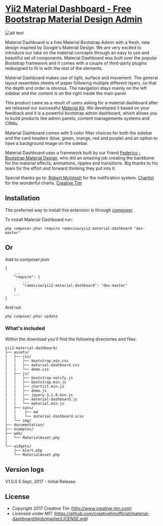 # [Yii2 Material Dashboard - Free Bootstrap Material Design Admin](http://demos.creative-tim.com/material-dashboard/examples/dashboard.html)

![alt text](http://s3.amazonaws.com/creativetim_bucket/products/50/original/opt_md_thumbnail.jpg "Material Dashboard Free")

Material Dashboard is a free Material Bootstrap Admin with a fresh, new design inspired by Google's Material Design. We are very excited to introduce our take on the material concepts through an easy to use and beautiful set of components. Material Dashboard was built over the popular Bootstrap framework and it comes with a couple of third-party plugins redesigned to fit in with the rest of the elements.

Material Dashboard makes use of light, surface and movement. The general layout resembles sheets of paper following multiple different layers, so that the depth and order is obvious. The navigation stays mainly on the left sidebar and the content is on the right inside the main panel.

This product came as a result of users asking for a material dashboard after we released our successful [Material Kit](http://www.creative-tim.com/product/material-kit). We developed it based on your feedback and it is a powerful bootstrap admin dashboard, which allows you to build products like admin panels, content managements systems and CRMs.

Material Dashboard comes with 5 color filter choices for both the sidebar and the card headers (blue, green, orange, red and purple) and an option to have a background image on the sidebar.

Material Dashboard uses a framework built by our friend [Federico - Bootstrap Material Design](http://fezvrasta.github.io/bootstrap-material-design/), who did an amazing job creating the backbone for the material effects, animations, ripples and transitions. Big thanks to his team for the effort and forward thinking they put into it.

Special thanks go to:
[Robert McIntosh](https://github.com/mouse0270/bootstrap-notify) for the notification system.
[Chartist](https://gionkunz.github.io/chartist-js/) for the wonderful charts.
[Creative Tim](https://github.com/creativetimofficial/material-dashboard/)

Installation
------------
The preferred way to install this extension is through [composer](http://getcomposer.org/download/).

To install Material Dashboard run:

```
php composer.phar require ramosisw/yii2-material-dashboard "dev-master"
```

## Or

Add to composer.json

```
{
	...
	"require": {
		...
		"ramosisw/yii2-material-dashboard": "dev-master"
	}
	...
}
```

And run

```
php composer.phar update
```

### What's included

Within the download you'll find the following directories and files:

```
yii2-material-dashboard/
├── assets/
|   ├── css/
|   |   ├── bootstrap.min.css
|   |   ├── material-dashboard.css
|   |   └── demo.css
|   ├── js/
|   |   ├── bootstrap-notify.js
|   |   ├── bootstrap.min.js
|   |   ├── chartist.min.js
|   |   ├── demo.js
|   |   ├── jquery-3.1.0.min.js
|   |   ├── material-dashboard.js
|   |   └── material.min.js
|   ├── sass/
|   |    ├── md
|   |    └── material-dashboard.scss
|   └── img/
├── documentation/
├── examples/
├── web/
|   └── MaterialAsset.php
|
└── widgets/
    ├── Alert.php
    └── MaterialAsset.php
```

Version logs
------------

V1.0.0 5 Sept, 2017 - Initial Release

License
-------
- Copyright 2017 Creative Tim (http://www.creative-tim.com)
- Licensed under MIT (https://github.com/creativetimofficial/material-dashboard/blob/master/LICENSE.md)

